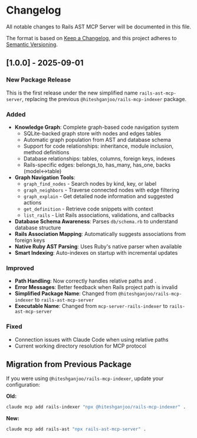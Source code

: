 # Changelog

All notable changes to Rails AST MCP Server will be documented in this file.

The format is based on [Keep a Changelog](https://keepachangelog.com/en/1.0.0/),
and this project adheres to [Semantic Versioning](https://semver.org/spec/v2.0.0.html).

## [1.0.0] - 2025-09-01

### New Package Release
This is the first release under the new simplified name `rails-ast-mcp-server`, replacing the previous `@hiteshganjoo/rails-mcp-indexer` package.

### Added
- **Knowledge Graph**: Complete graph-based code navigation system
  - SQLite-backed graph store with nodes and edges tables
  - Automatic graph population from AST and database schema
  - Support for code relationships: inheritance, module inclusion, method definitions
  - Database relationships: tables, columns, foreign keys, indexes
  - Rails-specific edges: belongs_to, has_many, has_one, backs (model↔table)
- **Graph Navigation Tools**:
  - `graph_find_nodes` - Search nodes by kind, key, or label
  - `graph_neighbors` - Traverse connected nodes with edge filtering
  - `graph_explain` - Get detailed node information and suggested actions
  - `get_definition` - Retrieve code snippets with context
  - `list_rails` - List Rails associations, validations, and callbacks
- **Database Schema Awareness**: Parses `db/schema.rb` to understand database structure
- **Rails Association Mapping**: Automatically suggests associations from foreign keys
- **Native Ruby AST Parsing**: Uses Ruby's native parser when available
- **Smart Indexing**: Auto-indexes on startup with incremental updates

### Improved
- **Path Handling**: Now correctly handles relative paths and `.` 
- **Error Messages**: Better feedback when Rails project path is invalid
- **Simplified Package Name**: Changed from `@hiteshganjoo/rails-mcp-indexer` to `rails-ast-mcp-server`
- **Executable Name**: Changed from `mcp-server-rails-indexer` to `rails-ast-mcp-server`

### Fixed
- Connection issues with Claude Code when using relative paths
- Current working directory resolution for MCP protocol

## Migration from Previous Package

If you were using `@hiteshganjoo/rails-mcp-indexer`, update your configuration:

**Old:**
```bash
claude mcp add rails-indexer "npx @hiteshganjoo/rails-mcp-indexer" .
```

**New:**
```bash
claude mcp add rails-ast "npx rails-ast-mcp-server" .
```